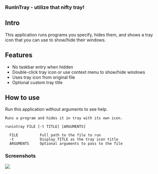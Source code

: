 ### RunInTray - utilize that nifty tray!

## Intro
This application runs programs you specify, hides them, and shows a tray icon that you can use to show/hide their windows.

## Features
 * No taskbar entry when hidden
 * Double-click tray icon or use context menu to show/hide windows
 * Uses tray icon from original file
 * Optional custom tray title

## How to use
Run this application without arguments to see help.
```
Runs a program and hides it in tray with its own icon.

runintray FILE [-t TITLE] [ARGUMENTS]

  FILE          Full path to the file to run
  -t            Display TITLE as the tray icon title
  ARGUMENTS     Optional arguments to pass to the file
```

### Screenshots
![](https://i.imgur.com/beFChkV.png)
